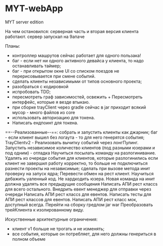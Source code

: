 # MYT-webApp
MYT server edition

На чем остановился:
серверная часть и вторая версия клиента работают.
сервер запускал на 9апаче

Планы:
- контроллер машрутов сейчас работает для одного пользака!
- баг - если нет ни одного активного девайса у клиента, то надо останавливать таймер;
- баг - при открытом окне UI со списком поездов не перерисовывается при смене событий.
- сделать клиенты независимыми от типов основного проекта;
- разобраться с кодировкой
- испробовать TDD;
- пересмотреть граф зависимостей, освежить + Пересмотреть интерфейс, которые я везде втыкаю.
- при сборке trayClient через gradle сейчас в jar приходит всякий мусор - много файлов из core
- использовать авторизацию для токена.
- Написать ендпоинт для токена.


==--Реализованные--==:
собрать и запустить клиенты как джарник;
баг - если клиент вышел без логаута - то для него генерятся события;
TrayClientv2 - Реализовать вычитку событий через лонгПулинг.
Запустить независимое количество клиентов (под разными юзерами и под одним) - отладка
Научиться посылать команду на разлогинивание.
Удалять из очереди события для клиентов, которые разлогинились
если клиент не завершил работу корректно, то больше не подключиться
разнести проекты на независимые;
сделать при вызове метода инит проверку на запуск ядра;
Перевести обмен на рест клиент.
Научиться дебажить уаленный код.
Не хардкодить юзера.
Новая команда на инит должна удалять все предыдущие сообщения
Написать АПИ рест классs для всего остального.
Внедрить евент менеджер для отправки через очереди
Написать АПИ рест классs для евентов.
Написать тесты для АПИ рест классов для евентов.
Написать АПИ рест класс мок, доступный всегда.
Перейти на сборку гредлом jar war
Преобразовать трейКлиента к изолированному виду.


Искуственные архитектурные ограничения:
- клиент v1 больше не трогать и не изменять;
- все события, которые он потребляет, для него должны генериться в полном объеме
